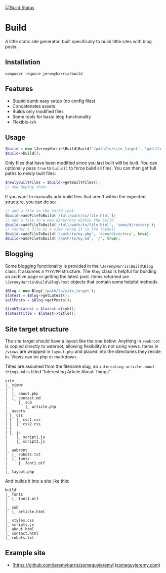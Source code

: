 [![Build
Status](https://travis-ci.org/jeremyharris/build.svg?branch=master)](https://travis-ci.org/jeremyharris/build)

# Build

A little static site generator, built specifically to build little sites with
blog posts.

## Installation

`composer require jeremyharris/build`

## Features

- Stupid dumb easy setup (no config files)
- Concatenates assets
- Builds only modified files
- Some tools for basic blog functionality
- Flexible-ish

## Usage

```php
$build = new \JeremyHarris\Build\Build('/path/to/site_target', 'path/to/build_target');
$build->build();
```

Only files that have been modified since you last built will be built. You can
optionally pass `true` to `build()` to force build all files. You can then get
full paths to newly built files:

```php
$newlyBuiltFiles = $build->getBuiltFiles();
// now deploy them!
```

If you want to manually add build files that aren't within the expected structure,
you can do so:

```php
// add a file to the build root
$build->addFileToBuild('/full/path/to/file.html');
// add a file to a new directory within the build
$build->addFileToBuild('/full/path/to/file.html', 'some/directory');
// render a file as a view (wrap it in the layout)
$build->addFileToBuild('/path/to/my.php', 'some/directory', true);
$build->addFileToBuild('/path/to/my.md', '/', true);
```

## Blogging

Some blogging functionality is provided in the `\JeremyHarris\Build\Blog` class.
It assumes a `YYYY/MM` structure. The `Blog` class is helpful for building an
archive page or getting the latest post. Items returned are `\JeremyHarris\Build\Blog\Post`
objects that contain some helpful methods.

```php
$Blog = new Blog('/path/to/site_target');
$latest = $Blog->getLatest();
$allPosts = $Blog->getPosts();

$linkToLatest = $latest->link();
$latestTitle = $latest->title();
```

## Site target structure

The site target should have a layout like the one below. Anything in `/webroot`
is copied directly to webroot, allowing flexibility in not using views. Items
in `/views` are wrapped in `layout.php` and placed into the directories they
reside in. Views can be php or markdown.

Titles are assumed from the filename slug, so `interesting-article-about-things.md`
is titled "Interesting Article About Things".

```
site
|_ views
|  |
|  |_ about.php
|  |_ contact.md
|     |_ sub
|        |_ article.php
|_ assets
| |_ css
| |  |_ css1.css
| |  |_ css2.css
| |
| |_ js
|    |_ script1.js
|    |_ script2.js
|
|_ webroot
|  |_ robots.txt
|  |_ fonts
|     |_ font1.otf
|
|_ layout.php
```

And builds it into a site like this:

```
build
|_ fonts
|  |_ font1.otf
|
|_ sub
|  |_ article.html
|
|_ styles.css
|_ scripts.js
|_ about.html
|_ contact.html
|_ robots.txt
```

## Example site

- [https://github.com/jeremyharris/someguyjeremy](someguyjeremy.com)